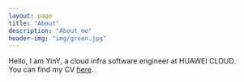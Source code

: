 ```yaml
---
layout: page
title: "About"
description: "About me" 
header-img: "img/green.jpg"
---
```


Hello, I am YinY, a cloud infra software engineer at HUAWEI CLOUD.<br>
You can find my CV [here]().
